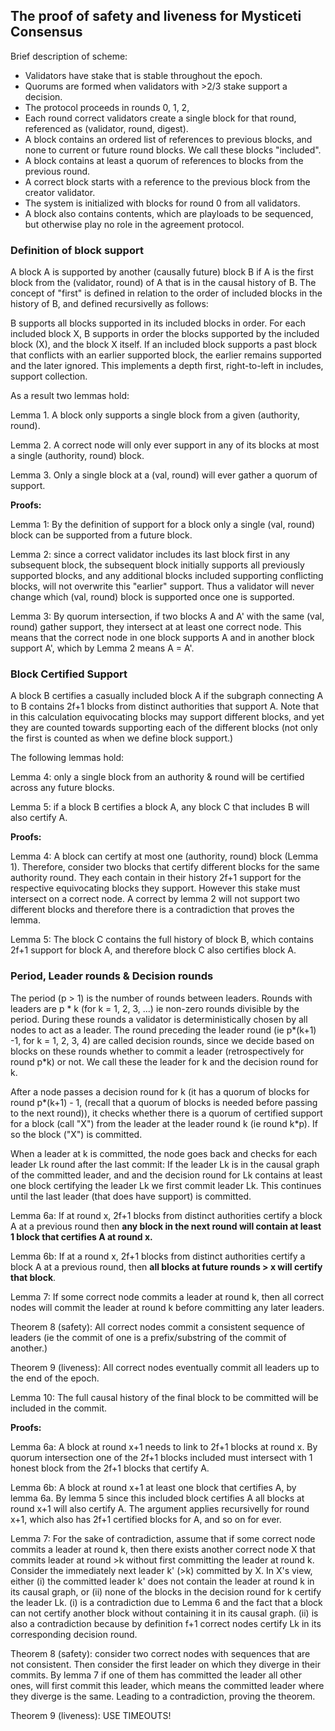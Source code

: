 ## The proof of safety and liveness for Mysticeti Consensus

Brief description of scheme:
- Validators have stake that is stable throughout the epoch.
- Quorums are formed when validators with >2/3 stake support a decision.
- The protocol proceeds in rounds 0, 1, 2, 
- Each round correct validators create a single block for that round, 
  referenced as (validator, round, digest).
- A block contains an ordered list of references to previous blocks, 
  and none to current or future round blocks. We call these blocks "included".
- A block contains at least a quorum of references to blocks
  from the previous round.
- A correct block starts with a reference to the previous block from the
  creator validator.
- The system is initialized with blocks for round 0 from all 
  validators.
- A block also contains contents, which are playloads to be sequenced, 
  but otherwise play no role in the agreement protocol.

### Definition of block support

A block A is supported by another (causally future) block B if A is the first 
block from the (validator, round) of A that is in the causal history of B. The
concept of "first" is defined in relation to the order of included blocks in 
the history of B, and defined recursivelly as follows:

B supports all blocks supported in its included blocks in order. For each included
block X, B supports in order the blocks supported by the included block (X), and the
block X itself. If an included  block supports a past block that conflicts with an
earlier supported block, the earlier remains supported and the later ignored. This
implements a depth first, right-to-left in includes, support collection.

As a result two lemmas hold:

Lemma 1. A block only supports a single block from a given (authority, round).

Lemma 2. A correct node will only ever support in any of its blocks at most a single
 (authority, round) block.

Lemma 3. Only a single block at a (val, round) will ever gather a quorum of support.

**Proofs:**

Lemma 1: 
By the definition of support for a block only a single (val, round) block can be
supported from a future block.  

Lemma 2: 
since a correct validator includes its last block first in any subsequent
block, the subsequent block initially supports all previously supported blocks, and 
any additional blocks included supporting conflicting blocks, will not overwrite 
this "earlier" support. Thus a validator will never change which (val, round) block
is supported once one is supported.


Lemma 3:
By quorum intersection, if two blocks A and A' with the same (val, round)
gather support, they intersect at at least one correct node. This means that the 
correct node in one block supports A and in another block support A', which by 
Lemma 2 means A = A'.

### Block Certified Support

A block B certifies a casually included block A if the subgraph connecting A to B
contains 2f+1 blocks from distinct authorities that support A. Note that in this
calculation equivocating blocks may support different blocks, and yet they are 
counted towards supporting each of the different blocks (not only the first is
counted as when we define block support.)

The following lemmas hold:

Lemma 4: 
only a single block from an authority & round will be certified across
any future blocks.

Lemma 5: 
if a block B certifies a block A, any block C that includes B will
also certify A.

**Proofs:**

Lemma 4: A block can certify at most one (authority, round) block (Lemma 1).
Therefore, consider two blocks that certify different blocks for the same
authority round. They each contain in their history 2f+1 support for the 
respective equivocating blocks they support. However this stake must intersect
on a correct node. A correct by lemma 2 will not support two different blocks
and therefore there is a contradiction that proves the lemma.

Lemma 5: The block C contains the full history of block B, which contains 
2f+1 support for block A, and therefore block C also certifies block A.

### Period, Leader rounds & Decision rounds

The period (p > 1) is the number of rounds between leaders. Rounds with leaders are 
p * k (for k = 1, 2, 3, ...)  ie non-zero rounds divisible by the period. During these 
rounds a validator is deterministically chosen by all nodes to act as a leader. The 
round preceding the leader round (ie p*(k+1) -1, for k = 1, 2, 3, 4) are called 
decision rounds, since we decide based on blocks on these rounds whether to commit 
a leader (retrospectively for round p*k) or not. We call these the leader for k and
the decision round for k.

After a node passes a decision round for k (it has a quorum of blocks for
round p*(k+1) - 1, (recall that a quorum of blocks is needed before passing to the next round)),
it checks whether there is a quorum of certified support for a block (call "X") from
the leader at the leader round k (ie round k*p). If so the block ("X") is committed.

When a leader at k is committed, the node goes back and checks for each leader Lk round
after the last commit: If the leader Lk is in the causal graph of the committed leader, and 
and the decision round for Lk contains at least one block certifying the leader Lk
we first commit leader Lk. This continues until the last leader (that does have support) 
is committed.

Lemma 6a: 
If at round x, 2f+1 blocks from distinct authorities certify a block A at a previous round
then **any block in the next round will contain at least 1 block that certifies A at round x.**

Lemma 6b:
If at a round x, 2f+1 blocks from distinct authorities certify a block A at a previous
round, then **all blocks at future rounds > x will certify that block**.

Lemma 7: 
If some correct node commits a leader at round k, then all correct nodes will commit the
leader at round k before committing any later leaders.

Theorem 8 (safety):
All correct nodes commit a consistent sequence of leaders (ie the commit of one is 
a prefix/substring of the commit of another.)

Theorem 9 (liveness):
All correct nodes eventually commit all leaders up to the end of the epoch.

Lemma 10:
The full causal history of the final block to be committed will be included in the
commit.

**Proofs:**

Lemma 6a: 
A block at round x+1 needs to link to 2f+1 blocks at round x. By quorum intersection
one of the 2f+1 blocks included must intersect with 1 honest block from the 2f+1 blocks
that certify A. 

Lemma 6b: A block at round x+1 at least one block that certifies A, by lemma 6a. 
By lemma 5 since this included block certifies A all blocks at round x+1 will 
also certify A. The argument applies recursivelly for round x+1, which also has 2f+1
certified blocks for A, and so on for ever.

Lemma 7: For the sake of contradiction, assume that if some correct node commits a leader
at round k, then there exists another correct node X that commits leader at round >k
without first committing the leader at round k.
Consider the immediately next leader k' (>k) committed by X. In X's view, either (i) the
committed leader k' does not contain the leader at round k in its causal graph, or (ii) none
of the blocks in the decision round for k certify the leader Lk.
(i) is a contradiction due to Lemma 6 and the fact that a block can not certify another block
without containing it in its causal graph. (ii) is also a contradiction because by definition
f+1 correct nodes certify Lk in its corresponding decision round.

Theorem 8 (safety): consider two correct nodes with sequences that are not consistent. 
Then consider the first leader on which they diverge in their commits. By lemma 7 if 
one of them has committed the leader all other ones, will first commit this leader, 
which means the committed leader where they diverge is the same. Leading to a 
contradiction, proving the theorem.

Theorem 9 (liveness): USE TIMEOUTS!